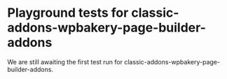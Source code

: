 # Playground tests for classic-addons-wpbakery-page-builder-addons
We are still awaiting the first test run for classic-addons-wpbakery-page-builder-addons.
